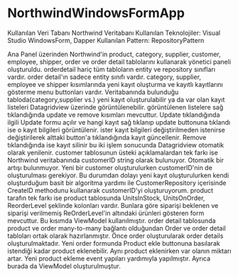 # NorthwindWindowsFormApp

Kullanılan Veri Tabanı Northwind Veritabanı
Kullanılan Teknolojiler: Visual Studio WindowsForm, Dapper
Kullanılan Pattern: RepositoryPattern

Ana Panel üzerinden Northwind'in product, category, supplier, customer, employee, shipper, order ve order detail tablolarını kullanarak yönetici paneli oluşturuldu.
orderdetail hariç tüm tabloların entity ve repository sınıfları vardır. order detail'ın sadece entity sınıfı vardır.
category, supplier, employee ve shipper kısımlarında yeni kayıt oluşturma ve kayıtlı kayıtlarını gösterme menu buttonları vardır. Veritabanında bulunduğu tabloda(category,supplier vs.) yeni kayıt oluşturulabilir ya da var olan kayıt listeleri Datagridview üzerinde görüntülenebilir. görüntülenen listelere sağ tıklandığında update ve remove kısımları mevcuttur. Update tıklandığında ilgili Update formu açılır ve hangi kayıt sağ tıklanıp update buttonuna tıklandı ise o kayıt bilgileri görüntülenir. ister kayıt bilgileri değiştirilmeden istenirse değiştirilerek alttaki button'a tıklandığında kayıt güncellenir. Remove tıklandığında ise kayıt silinir bu iki işlem sonucunda Datagridview otomatik olarak yenilenir.
customer tablosunun üsteki açıklamalardan tek farkı ise Northwind veritabanında customerID string olarak bulunuyor. Otomatik bir artışı bulunmuyor. Yeni bir customer oluşturulurken customerID'nin de oluşturulması gerekiyor. Bu durumdan dolayı yeni kayıt oluşturulurken kendi oluşturduğum basit bir algoritma yardımı ile CustomerRepository içerisinde CreateID methodunu kullanarak customerID'yi oluşturuyorum.
product tarafın tek farkı ise product tablosunda UnitsInStock, UnitsOnOrder, ReorderLevel şeklinde kolonları vardır. Bunlara göre siparişi beklenen ve siparişi verilmemiş ReOrderLevel'in altındaki ürünleri gösteren form mevcuttur. Bu kısımda ViewModel kullanılmıştır.
order detail tablosunda product ve order many-to-many bağlantı olduğundan Order ve order detail tabloları ortak olarak hazırlanmıştır. Önce order oluşturularak order details oluşturulmaktadır. Yeni order formunda Product ekle buttonuna basılarak istendiği kadar product eklenebilir. Aynı product eklenirken var olanın miktarı artar. Yeni product ekleme event yapıları yardımıyla yapılmıştır. Ayrıca burada da ViewModel oluşturulmuştur.
